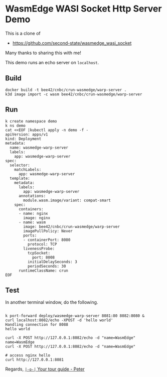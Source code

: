 # WasmEdge WASI Socket Http Server Demo

This is a clone of

* https://github.com/second-state/wasmedge_wasi_socket

Many thanks to sharing this with me!

This demo runs an echo server on `localhost`.

## Build

```shell
docker build -t bee42/cnbc/crun-wasmedge/warp-server .
k3d image import -c wasm bee42/cnbc/crun-wasmedge/warp-server
```

## Run

```shell
k create namespace demo
k ns demo
cat <<EOF |kubectl apply -n demo -f -
apiVersion: apps/v1
kind: Deployment
metadata:
  name: wasmedge-warp-server
  labels:
    app: wasmedge-warp-server
spec:
  selector:
    matchLabels:
      app: wasmedge-warp-server
  template:
    metadata:
      labels:
        app: wasmedge-warp-server
      annotations:
        module.wasm.image/variant: compat-smart
    spec:
      containers:
      - name: nginx
        image: nginx
      - name: wasm
        image: bee42/cnbc/crun-wasmedge/warp-server
        imagePullPolicy: Never
        ports:
        - containerPort: 8080
          protocol: TCP
        livenessProbe:
          tcpSocket:
            port: 8008
          initialDelaySeconds: 3
          periodSeconds: 30
      runtimeClassName: crun
EOF

```

## Test

In another terminal window, do the following.

```shell

k port-forward deploy/wasmedge-warp-server 8081:80 8082:8080 &
curl localhost:8082/echo -XPOST -d 'hello world'
Handling connection for 8088
hello world

curl -X POST http://127.0.0.1:8082/echo -d "name=WasmEdge"
name=WasmEdge
curl -X POST http://127.0.0.1:8082/echo -d "name=WasmEdge"

# access nginx hello
curl http://127.0.0.1:8081
```

Regards,
[`|-o-|` Your tour guide - Peter](mailto://peter.rossbach@bee42.com)
